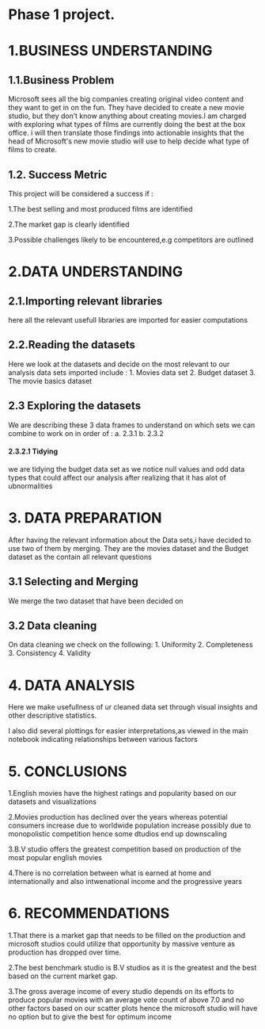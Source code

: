 # Phase 1 project.
# 1.BUSINESS UNDERSTANDING
## 1.1.Business Problem
Microsoft sees all the big companies creating original video content and they want to get in on the fun. They have decided to create a new movie studio, but they don’t know anything about creating movies.I am charged with exploring what types of films are currently doing the best at the box office. i will then translate those findings into actionable insights that the head of Microsoft's new movie studio will use to help decide what type of films to create.

## 1.2. Success Metric
This project will be considered a success if :

  1.The best selling and most produced films are identified
  
  2.The market gap is clearly identified
  
  3.Possible challenges likely to be encountered,e.g competitors are outlined
# 2.DATA UNDERSTANDING
## 2.1.Importing relevant libraries
here all the relevant usefull libraries are imported for easier computations

## 2.2.Reading the datasets
Here we look at the datasets and decide on the most relevant to our analysis data sets imported include : 1. Movies data set 2. Budget dataset 3. The movie basics dataset

## 2.3 Exploring the datasets
We are describing these 3 data frames to understand on which sets we can combine to work on in order of : a. 2.3.1 b. 2.3.2

#### 2.3.2.1 Tidying
we are tidying the budget data set as we notice null values and odd data types that could affect our analysis after realizing that it has alot of ubnormalities

# 3. DATA PREPARATION
After having the relevant information about the Data sets,i have decided to use two of them by merging. They are the movies dataset and the Budget dataset as the contain all relevant questions

## 3.1 Selecting and Merging
We merge the two dataset that have been decided on

## 3.2 Data cleaning
On data cleaning we check on the following: 1. Uniformity 2. Completeness 3. Consistency 4. Validity

# 4. DATA ANALYSIS
Here we make usefullness of ur cleaned data set through visual insights and other descriptive statistics.

I also did several plottings for easier interpretations,as viewed in the main notebook indicating relationships between various factors

# 5. CONCLUSIONS
1.English movies have the highest ratings and popularity based on our datasets and visualizations

2.Movies production has declined over the years whereas potential consumers increase due to worldwide population increase possibly due to monopolistic competition hence some dtudios end up downscaling

3.B.V studio offers the greatest competition based on production of the most popular english movies

4.There is no correlation between what is earned at home and internationally and also intwenational income and the progressive years

# 6. RECOMMENDATIONS
1.That there is a market gap that needs to be filled on the production and microsoft studios could utilize that opportunity by massive venture as production has dropped over time.

2.The best benchmark studio is B.V studios as it is the greatest and the best based on the current market gap.

3.The gross average income of every studio depends on its efforts to produce popular movies with an average vote count of above 7.0 and no other factors based on our scatter plots hence the microsoft studio will have no option but to give the best for optimum income
